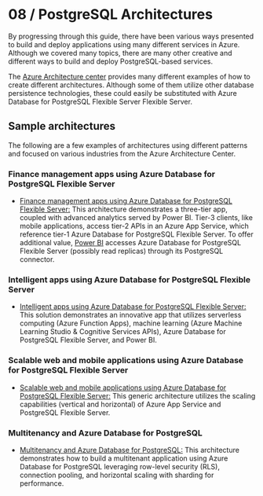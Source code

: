 # 08 / PostgreSQL Architectures

By progressing through this guide, there have been various ways presented to build and deploy applications using many different services in Azure.  Although we covered many topics, there are many other creative and different ways to build and deploy PostgreSQL-based services.

The [Azure Architecture center](https://learn.microsoft.com/azure/architecture/) provides many different examples of how to create different architectures.  Although some of them utilize other database persistence technologies, these could easily be substituted with Azure Database for PostgreSQL Flexible Server Flexible Server.  

## Sample architectures

The following are a few examples of architectures using different patterns and focused on various industries from the Azure Architecture Center.

### Finance management apps using Azure Database for PostgreSQL Flexible Server

- [Finance management apps using Azure Database for PostgreSQL Flexible Server:](https://learn.microsoft.com/azure/architecture/solution-ideas/articles/finance-management-apps-using-azure-database-for-PostgreSQL) This architecture demonstrates a three-tier app, coupled with advanced analytics served by Power BI. Tier-3 clients, like mobile applications, access tier-2 APIs in an Azure App Service, which reference tier-1 Azure Database for PostgreSQL Flexible Server. To offer additional value, [Power BI](https://learn.microsoft.com/power-bi/fundamentals/power-bi-overview) accesses Azure Database for PostgreSQL Flexible Server (possibly read replicas) through its PostgreSQL connector.

### Intelligent apps using Azure Database for PostgreSQL Flexible Server

- [Intelligent apps using Azure Database for PostgreSQL Flexible Server:](https://learn.microsoft.com/azure/architecture/databases/idea/intelligent-apps-using-azure-database-for-postgresql) This solution demonstrates an innovative app that utilizes serverless computing (Azure Function Apps), machine learning (Azure Machine Learning Studio & Cognitive Services APIs), Azure Database for PostgreSQL Flexible Server, and Power BI.

### Scalable web and mobile applications using Azure Database for PostgreSQL Flexible Server

- [Scalable web and mobile applications using Azure Database for PostgreSQL Flexible Server:](https://learn.microsoft.com/azure/architecture/solution-ideas/articles/scalable-web-and-mobile-applications-using-azure-database-for-PostgreSQL) This generic architecture utilizes the scaling capabilities (vertical and horizontal) of Azure App Service and PostgreSQL Flexible Server.

### Multitenancy and Azure Database for PostgreSQL

- [Multitenancy and Azure Database for PostgreSQL:](https://learn.microsoft.com/azure/architecture/guide/multitenant/service/postgresql) This architecture demonstrates how to build a multitenant application using Azure Database for PostgreSQL leveraging row-level security (RLS), connection pooling, and horizontal scaling with sharding for performance.
  